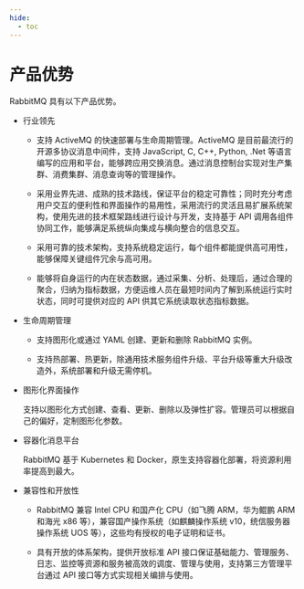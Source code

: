 ```yaml
---
hide:
  - toc
--- 
```


# 产品优势

RabbitMQ 具有以下产品优势。

- 行业领先

    - 支持 ActiveMQ 的快速部署与生命周期管理。ActiveMQ 是目前最流行的开源多协议消息中间件，支持 JavaScript, C, C++, Python, .Net 等语言编写的应用和平台，能够跨应用交换消息。通过消息控制台实现对生产集群、消费集群、消息查询等的管理操作。

    - 采用业界先进、成熟的技术路线，保证平台的稳定可靠性；同时充分考虑用户交互的便利性和界面操作的易用性，采用流行的灵活且易扩展系统架构，使用先进的技术框架路线进行设计与开发，支持基于 API 调用各组件协同工作，能够满足系统纵向集成与横向整合的信息交互。

    - 采用可靠的技术架构，支持系统稳定运行，每个组件都能提供高可用性，能够保障关键组件冗余与高可用。

    - 能够将自身运行的内在状态数据，通过采集、分析、处理后，通过合理的聚合，归纳为指标数据，方便运维人员在最短时间内了解到系统运行实时状态，同时可提供对应的 API 供其它系统读取状态指标数据。

- 生命周期管理

    - 支持图形化或通过 YAML 创建、更新和删除 RabbitMQ 实例。

    - 支持热部署、热更新，除通用技术服务组件升级、平台升级等重大升级改造外，系统部署和升级无需停机。

- 图形化界面操作

    支持以图形化方式创建、查看、更新、删除以及弹性扩容。管理员可以根据自己的偏好，定制图形化参数。

- 容器化消息平台

    RabbitMQ 基于 Kubernetes 和 Docker，原生支持容器化部署，将资源利用率提高到最大。

- 兼容性和开放性

    - RabbitMQ 兼容 Intel CPU 和国产化 CPU（如飞腾 ARM，华为鲲鹏 ARM 和海光 x86 等），兼容国产操作系统（如麒麟操作系统 v10，统信服务器操作系统 UOS 等），这些均有授权的电子证明和证书。

    - 具有开放的体系架构，提供开放标准 API 接口保证基础能力、管理服务、日志、监控等资源和服务被高效的调度、管理与使用，支持第三方管理平台通过 API 接口等方式实现相关编排与使用。

